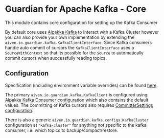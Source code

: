 # Guardian for Apache Kafka - Core

This module contains core configuration for setting up the Kafka Consumer

By default core uses [Alpakka Kafka][alpakka-kafka] to interact with a Kafka Cluster however you can also provide your
own implementation by extending the `aiven.io.guardian.kafka.KafkaClientInterface`. Since Kafka consumers handle auto 
commit of cursors the `KafkaClientInterface` uses a `SourceWithContext` so that its possible for the `Source`
to automatically commit cursors when successfully reading topics.

## Configuration

Specification (including environment variable overrides) can be found [here](/src/main/resources/reference.conf).

The primary `aiven.io.guardian.kafka.KafkaClient` is configured using [Alpakka Kafka][alpakka-kafka] [Consumer
configuration](https://doc.akka.io/docs/alpakka-kafka/current/consumer.html) which also contains the default values.
The committing of Kafka cursors also requires 
[CommitterSettings configuration](https://doc.akka.io/docs/alpakka-kafka/current/consumer.html#committer-sink).

There is also a generic `aiven.io.guardian.kafka.configs.KafkaCluster` configuration at `"kafka-cluster"` for anything not specific
to the kafka consumer, i.e. which topics to backup/compact/restore.

[alpakka-kafka]: https://doc.akka.io/docs/alpakka-kafka/current/home.html
